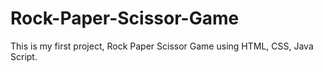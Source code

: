 # Rock-Paper-Scissor-Game
This is my first project, Rock Paper Scissor Game using HTML, CSS, Java Script.
